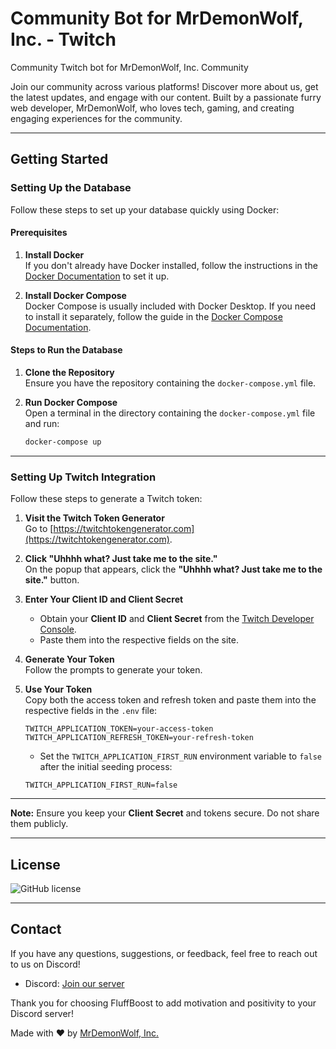 # Community Bot for MrDemonWolf, Inc. - Twitch

Community Twitch bot for MrDemonWolf, Inc. Community

Join our community across various platforms! Discover more about us, get the latest updates, and engage with our content. Built by a passionate furry web developer, MrDemonWolf, who loves tech, gaming, and creating engaging experiences for the community.

---

## Getting Started

### Setting Up the Database

Follow these steps to set up your database quickly using Docker:

#### Prerequisites

1. **Install Docker**  
   If you don't already have Docker installed, follow the instructions in the [Docker Documentation](https://docs.docker.com/get-docker/) to set it up.

2. **Install Docker Compose**  
   Docker Compose is usually included with Docker Desktop. If you need to install it separately, follow the guide in the [Docker Compose Documentation](https://docs.docker.com/compose/install/).

#### Steps to Run the Database

1. **Clone the Repository**  
   Ensure you have the repository containing the `docker-compose.yml` file.

2. **Run Docker Compose**  
   Open a terminal in the directory containing the `docker-compose.yml` file and run:
   ```bash
   docker-compose up
   ```

---

### Setting Up Twitch Integration

Follow these steps to generate a Twitch token:

1. **Visit the Twitch Token Generator**  
   Go to [https://twitchtokengenerator.com](https://twitchtokengenerator.com).

2. **Click "Uhhhh what? Just take me to the site."**  
   On the popup that appears, click the **"Uhhhh what? Just take me to the site."** button.

3. **Enter Your Client ID and Client Secret**

   - Obtain your **Client ID** and **Client Secret** from the [Twitch Developer Console](https://dev.twitch.tv/console).
   - Paste them into the respective fields on the site.

4. **Generate Your Token**  
   Follow the prompts to generate your token.

5. **Use Your Token**  
   Copy both the access token and refresh token and paste them into the respective fields in the `.env` file:

   ```env
   TWITCH_APPLICATION_TOKEN=your-access-token
   TWITCH_APPLICATION_REFRESH_TOKEN=your-refresh-token
   ```

   - Set the `TWITCH_APPLICATION_FIRST_RUN` environment variable to `false` after the initial seeding process:

   ```env
   TWITCH_APPLICATION_FIRST_RUN=false
   ```

---

**Note:** Ensure you keep your **Client Secret** and tokens secure. Do not share them publicly.

---

## License

![GitHub license](https://img.shields.io/github/license/MrDemonWolf/community-bot-twitch.svg?style=for-the-badge&logo=github)

---

## Contact

If you have any questions, suggestions, or feedback, feel free to reach out to us on Discord!

- Discord: [Join our server](https://mrdwolf.com/discord)

Thank you for choosing FluffBoost to add motivation and positivity to your Discord server!

Made with ❤️ by [MrDemonWolf, Inc.](https://www.mrdemonwolf.com)
